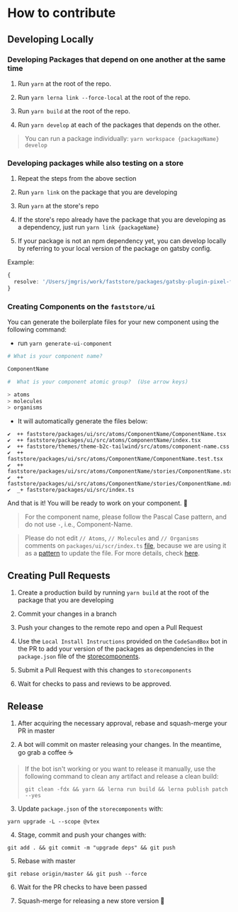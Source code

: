 # How to contribute

## Developing Locally

### Developing Packages that depend on one another at the same time

1. Run `yarn` at the root of the repo.

2. Run `yarn lerna link --force-local` at the root of the repo.

3. Run `yarn build` at the root of the repo.

4. Run `yarn develop` at each of the packages that depends on the other.

> You can run a package individually: `yarn workspace {packageName} develop`

### Developing packages while also testing on a store

1. Repeat the steps from the above section

2. Run `yarn link` on the package that you are developing

3. Run `yarn` at the store's repo

4. If the store's repo already have the package that you are developing as a dependency, just run `yarn link {packageName}`

5. If your package is not an npm dependency yet, you can develop locally by referring to your local version of the package on gatsby config.

Example:

```ts
{
  resolve: '/Users/jmgris/work/faststore/packages/gatsby-plugin-pixel-facebook'
}
```

### Creating Components on the `faststore/ui`

You can generate the boilerplate files for your new component using the following command:

- run `yarn generate-ui-component`

```bash
# What is your component name?

ComponentName

#  What is your component atomic group?  (Use arrow keys)

> atoms
> molecules
> organisms
```

- It will automatically generate the files below:

```
✔  ++ faststore/packages/ui/src/atoms/ComponentName/ComponentName.tsx
✔  ++ faststore/packages/ui/src/atoms/ComponentName/index.tsx
✔  ++ faststore/themes/theme-b2c-tailwind/src/atoms/component-name.css
✔  ++ faststore/packages/ui/src/atoms/ComponentName/ComponentName.test.tsx
✔  ++ faststore/packages/ui/src/atoms/ComponentName/stories/ComponentName.stories.tsx
✔  ++ faststore/packages/ui/src/atoms/ComponentName/stories/ComponentName.mdx
✔  _+ faststore/packages/ui/src/index.ts
```

And that is it! You will be ready to work on your component. 🎉

> For the component name, please follow the Pascal Case pattern, and do not use `-`, i.e., Component-Name.

> Please do not edit `// Atoms`, `// Molecules` and `// Organisms` comments on `packages/ui/scr/index.ts` [file](https://github.com/vtex/faststore/blob/b1badead35dc43b41f25480a66f4e81cc9a8e22a/packages/ui/src/index.ts), because we are using it as a [pattern](https://github.com/vtex/faststore/blob/443cbd117e34ea1702a2994ca4ad0b2733f17189/generators/plopfile.ts#L62) to update the file. For more details, check [here](https://github.com/vtex/faststore/pull/1039).

## Creating Pull Requests

1. Create a production build by running `yarn build` at the root of the package that you are developing

2. Commit your changes in a branch

3. Push your changes to the remote repo and open a Pull Request

4. Use the `Local Install Instructions` provided on the `CodeSandBox` bot in the PR to add your version of the packages as dependencies in the `package.json` file of the [storecomponents](https://github.com/vtex-sites/storecomponents.store).

5. Submit a Pull Request with this changes to `storecomponents`

6. Wait for checks to pass and reviews to be approved.

## Release

1. After acquiring the necessary approval, rebase and squash-merge your PR in master

2. A bot will commit on master releasing your changes. In the meantime, go grab a coffee ☕

> If the bot isn't working or you want to release it manually, use the following command to clean any artifact and release a clean build:
>
> `git clean -fdx && yarn && lerna run build && lerna publish patch --yes`

3. Update `package.json` of the `storecomponents` with:

```
yarn upgrade -L --scope @vtex
```

4. Stage, commit and push your changes with:

```
git add . && git commit -m "upgrade deps" && git push
```

5. Rebase with master

```
git rebase origin/master && git push --force
```

6. Wait for the PR checks to have been passed

7. Squash-merge for releasing a new store version 🎉
